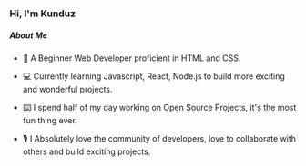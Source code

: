 ### Hi, I'm Kunduz
##### About Me

* 💼 A Beginner Web Developer proficient in HTML and CSS.
 
* 💻  Currently learning Javascript, React, Node.js to build more exciting and wonderful projects.

* ⌨️ I spend half of my day working on Open Source Projects, it's the most fun thing ever.

*  🎙 I Absolutely love the community of developers, love to collaborate with others and build exciting projects.
 
